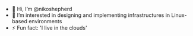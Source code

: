 - 👋 Hi, I’m @nikoshepherd
- 👀 I’m interested in designing and implementing infrastructures in Linux-based environments
- ⚡ Fun fact: 'I live in the clouds'

<!---
nikoshepherd/nikoshepherd is a ✨ special ✨ repository because its `README.md` (this file) appears on your GitHub profile.
You can click the Preview link to take a look at your changes.
--->
